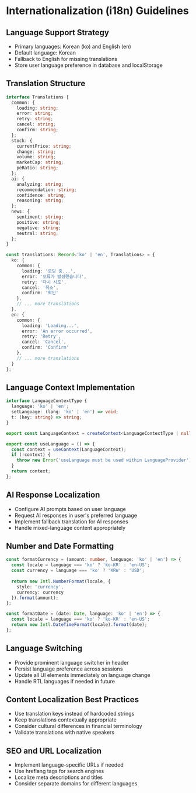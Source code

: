 # Internationalization (i18n) Guidelines

## Language Support Strategy
- Primary languages: Korean (ko) and English (en)
- Default language: Korean
- Fallback to English for missing translations
- Store user language preference in database and localStorage

## Translation Structure
```typescript
interface Translations {
  common: {
    loading: string;
    error: string;
    retry: string;
    cancel: string;
    confirm: string;
  };
  stock: {
    currentPrice: string;
    change: string;
    volume: string;
    marketCap: string;
    peRatio: string;
  };
  ai: {
    analyzing: string;
    recommendation: string;
    confidence: string;
    reasoning: string;
  };
  news: {
    sentiment: string;
    positive: string;
    negative: string;
    neutral: string;
  };
}

const translations: Record<'ko' | 'en', Translations> = {
  ko: {
    common: {
      loading: '로딩 중...',
      error: '오류가 발생했습니다',
      retry: '다시 시도',
      cancel: '취소',
      confirm: '확인'
    },
    // ... more translations
  },
  en: {
    common: {
      loading: 'Loading...',
      error: 'An error occurred',
      retry: 'Retry',
      cancel: 'Cancel',
      confirm: 'Confirm'
    },
    // ... more translations
  }
};
```

## Language Context Implementation
```typescript
interface LanguageContextType {
  language: 'ko' | 'en';
  setLanguage: (lang: 'ko' | 'en') => void;
  t: (key: string) => string;
}

export const LanguageContext = createContext<LanguageContextType | null>(null);

export const useLanguage = () => {
  const context = useContext(LanguageContext);
  if (!context) {
    throw new Error('useLanguage must be used within LanguageProvider');
  }
  return context;
};
```

## AI Response Localization
- Configure AI prompts based on user language
- Request AI responses in user's preferred language
- Implement fallback translation for AI responses
- Handle mixed-language content appropriately

## Number and Date Formatting
```typescript
const formatCurrency = (amount: number, language: 'ko' | 'en') => {
  const locale = language === 'ko' ? 'ko-KR' : 'en-US';
  const currency = language === 'ko' ? 'KRW' : 'USD';
  
  return new Intl.NumberFormat(locale, {
    style: 'currency',
    currency: currency
  }).format(amount);
};

const formatDate = (date: Date, language: 'ko' | 'en') => {
  const locale = language === 'ko' ? 'ko-KR' : 'en-US';
  return new Intl.DateTimeFormat(locale).format(date);
};
```

## Language Switching
- Provide prominent language switcher in header
- Persist language preference across sessions
- Update all UI elements immediately on language change
- Handle RTL languages if needed in future

## Content Localization Best Practices
- Use translation keys instead of hardcoded strings
- Keep translations contextually appropriate
- Consider cultural differences in financial terminology
- Validate translations with native speakers

## SEO and URL Localization
- Implement language-specific URLs if needed
- Use hreflang tags for search engines
- Localize meta descriptions and titles
- Consider separate domains for different languages